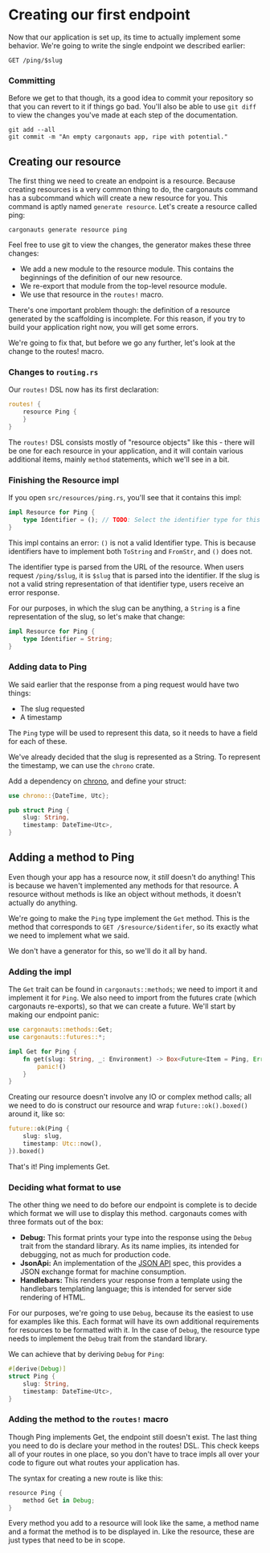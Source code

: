 # Creating our first endpoint

Now that our application is set up, its time to actually implement some
behavior. We're going to write the single endpoint we described earlier:

```
GET /ping/$slug
```

### Committing

Before we get to that though, its a good idea to commit your repository so
that you can revert to it if things go bad. You'll also be able to use
`git diff` to view the changes you've made at each step of the documentation.

```
git add --all
git commit -m "An empty cargonauts app, ripe with potential."
```

## Creating our resource

The first thing we need to create an endpoint is a resource. Because creating
resources is a very common thing to do, the cargonauts command has a subcommand
which will create a new resource for you. This command is aptly named
`generate resource`. Let's create a resource called ping:

```
cargonauts generate resource ping
```

Feel free to use git to view the changes, the generator makes these three
changes:

* We add a new module to the resource module. This contains the beginnings of
the definition of our new resource.
* We re-export that module from the top-level resource module.
* We use that resource in the `routes!` macro.

There's one important problem though: the definition of a resource generated
by the scaffolding is incomplete. For this reason, if you try to build your
application right now, you will get some errors.

We're going to fix that, but before we go any further, let's look at the
change to the routes! macro.

### Changes to `routing.rs`

Our `routes!` DSL now has its first declaration:

```rust
routes! {
    resource Ping {
    }
}
```

The `routes!` DSL consists mostly of "resource objects" like this - there will
be one for each resource in your application, and it will contain various
additional items, mainly `method` statements, which we'll see in a bit.

### Finishing the Resource impl

If you open `src/resources/ping.rs`, you'll see that it contains this impl:

```rust
impl Resource for Ping {
    type Identifier = (); // TODO: Select the identifier type for this resource
}
```

This impl contains an error: `()` is not a valid Identifier type. This is
because identifiers have to implement both `ToString` and `FromStr`, and `()`
does not.

The identifier type is parsed from the URL of the resource. When users request
`/ping/$slug`, it is `$slug` that is parsed into the identifier. If the slug
is not a valid string representation of that identifier type, users receive an
error response.

For our purposes, in which the slug can be anything, a `String` is a fine
representation of the slug, so let's make that change:

```rust
impl Resource for Ping {
    type Identifier = String;
}
```

### Adding data to Ping

We said earlier that the response from a ping request would have two things:

* The slug requested
* A timestamp

The `Ping` type will be used to represent this data, so it needs to have a
field for each of these.

We've already decided that the slug is represented as a String. To represent
the timestamp, we can use the `chrono` crate.

Add a dependency on [chrono](https://crates.io/crates/chrono),
and define your struct:

```rust
use chrono::{DateTime, Utc};

pub struct Ping {
    slug: String,
    timestamp: DateTime<Utc>,
}
```

## Adding a method to Ping

Even though your app has a resource now, it *still* doesn't do anything! This
is because we haven't implemented any methods for that resource. A resource
without methods is like an object without methods, it doesn't actually do
anything.

We're going to make the `Ping` type implement the `Get` method. This is the
method that corresponds to `GET /$resource/$identifer`, so its exactly what
we need to implement what we said.

We don't have a generator for this, so we'll do it all by hand.

### Adding the impl

The `Get` trait can be found in `cargonauts::methods`; we need to import it
and implement it for `Ping`. We also need to import from the futures crate
(which cargonauts re-exports), so that we can create a future. We'll start by
making our endpoint panic:

```rust
use cargonauts::methods::Get;
use cargonauts::futures::*;

impl Get for Ping {
    fn get(slug: String, _: Environment) -> Box<Future<Item = Ping, Error = Error>> {
        panic!()
    }
}
```

Creating our resource doesn't involve any IO or complex method calls; all we
need to do is construct our resource and wrap `future::ok().boxed()` around it,
like so:

```rust
future::ok(Ping {
    slug: slug,
    timestamp: Utc::now(),
}).boxed()
```

That's it! Ping implements Get.

### Deciding what format to use

The other thing we need to do before our endpoint is complete is to decide
which format we will use to display this method. cargonauts comes with three
formats out of the box:

* **Debug:** This format prints your type into the response using the `Debug`
trait from the standard library. As its name implies, its intended for
debugging, not as much for production code.
* **JsonApi:** An implementation of the [JSON API](http://jsonapi.org/) spec,
this provides a JSON exchange format for machine consumption.
* **Handlebars:** This renders your response from a template using the
handlebars templating language; this is intended for server side rendering of
HTML.

For our purposes, we're going to use `Debug`, because its the easiest to use
for examples like this. Each format will have its own additional requirements
for resources to be formatted with it. In the case of `Debug`, the resource
type needs to implement the `Debug` trait from the standard library.

We can achieve that by deriving `Debug` for `Ping`:

```rust
#[derive(Debug)]
struct Ping {
    slug: String,
    timestamp: DateTime<Utc>,
}
```

### Adding the method to the `routes!` macro

Though Ping implements Get, the endpoint still doesn't exist. The last thing
you need to do is declare your method in the routes! DSL. This check keeps all
of your routes in one place, so you don't have to trace impls all over your
code to figure out what routes your application has.

The syntax for creating a new route is like this:

```rust
resource Ping {
    method Get in Debug;
}
```

Every method you add to a resource will look like the same, a method name and
a format the method is to be displayed in. Like the resource, these are just
types that need to be in scope.
